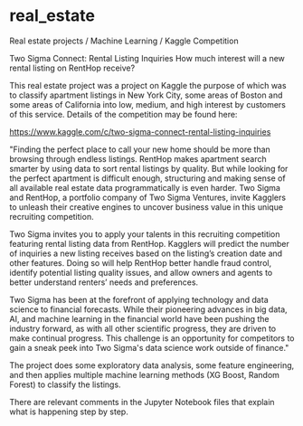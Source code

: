 # real_estate
Real estate projects / Machine Learning / Kaggle Competition

Two Sigma Connect: Rental Listing Inquiries
How much interest will a new rental listing on RentHop receive?

This real estate project was a project on Kaggle the purpose of which was to classify apartment listings in New York City, some areas of Boston and some areas of California  into low, medium, and high interest by customers of this service.  Details of the competition may be found here:

https://www.kaggle.com/c/two-sigma-connect-rental-listing-inquiries

"Finding the perfect place to call your new home should be more than browsing through endless listings. RentHop makes apartment search smarter by using data to sort rental listings by quality. But while looking for the perfect apartment is difficult enough, structuring and making sense of all available real estate data programmatically is even harder. Two Sigma and RentHop, a portfolio company of Two Sigma Ventures, invite Kagglers to unleash their creative engines to uncover business value in this unique recruiting competition.

Two Sigma invites you to apply your talents in this recruiting competition featuring rental listing data from RentHop. Kagglers will predict the number of inquiries a new listing receives based on the listing’s creation date and other features. Doing so will help RentHop better handle fraud control, identify potential listing quality issues, and allow owners and agents to better understand renters’ needs and preferences.

Two Sigma has been at the forefront of applying technology and data science to financial forecasts. While their pioneering advances in big data, AI, and machine learning in the financial world have been pushing the industry forward, as with all other scientific progress, they are driven to make continual progress. This challenge is an opportunity for competitors to gain a sneak peek into Two Sigma's data science work outside of finance."

The project does some exploratory data analysis, some feature engineering, and then applies multiple machine learning methods (XG Boost, Random Forest) to classify the listings.

There are relevant comments in the Jupyter Notebook files that explain what is happening step by step.

